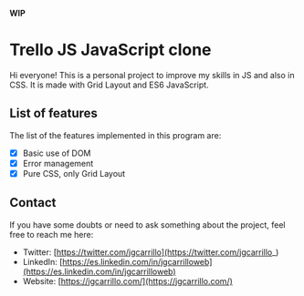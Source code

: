 **WIP**

# Trello JS JavaScript clone

Hi everyone! This is a personal project to improve my skills in JS and also in CSS. It is made with Grid Layout and ES6 JavaScript.

## List of features

The list of the features implemented in this program are:

- [x] Basic use of DOM
- [x] Error management
- [x] Pure CSS, only Grid Layout

## Contact

If you have some doubts or need to ask something about the project, feel free to reach me here:

- Twitter: [https://twitter.com/jgcarrillo](https://twitter.com/jgcarrillo_)
- LinkedIn: [https://es.linkedin.com/in/jgcarrilloweb](https://es.linkedin.com/in/jgcarrilloweb)
- Website: [https://jgcarrillo.com/](https://jgcarrillo.com/)
